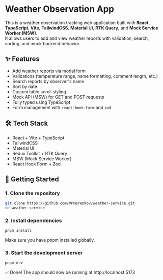 # Weather Observation App

This is a weather observation tracking web application built with **React**, **TypeScript**, **Vite**, **TailwindCSS**, **Material UI**, **RTK Query**, and **Mock Service Worker (MSW)**.  
It allows users to add and view weather reports with validation, search, sorting, and mock backend behavior.

## ✨ Features

- Add weather reports via modal form
- Validations (temperature range, name formatting, comment length, etc.)
- Search reports by observer's name
- Sort by date
- Custom table scroll styling
- Mock API (MSW) for GET and POST requests
- Fully typed using TypeScript
- Form management with `react-hook-form` and `zod`

## 🛠️ Tech Stack

- React + Vite + TypeScript
- TailwindCSS
- Material UI
- Redux Toolkit + RTK Query
- MSW (Mock Service Worker)
- React Hook Form + Zod

## 🚀 Getting Started

### 1. Clone the repository

```bash
git clone https://github.com/VPMerenkov/weather-service.git
cd weather-service
```

### 2. Install dependencies

```bash
pnpm install
```

Make sure you have pnpm installed globally.

### 3. Start the development server

```bash
pnpm dev
```

✅ Done!
The app should now be running at http://localhost:5173
